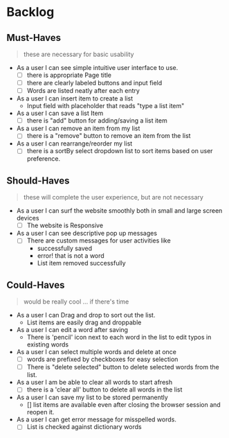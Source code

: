 # Backlog

## Must-Haves

> these are necessary for basic usability

- As a user I can see simple intuitive user interface to use.
  - [ ] there is appropriate Page title
  - [ ] there are clearly labeled buttons and input field
  - [ ] Words are listed neatly after each entry  
- As a user I can insert item to create a list  
  - Input field with placeholder that reads "type a list item" 
- As a user I can save a list Item
  - [ ] there is "add" button for adding/saving a list item
- As a user I can remove an item from my list
  - [ ] there is a "remove" button to remove an item from the list
- As a user I can rearrange/reorder my list
  - [ ] there is a sortBy select dropdown list to sort items based on user preference.

## Should-Haves

> these will complete the user experience, but are not necessary

- As a user I can surf the website smoothly both in small and large screen devices 
  - [ ] The website is Responsive
- As a user I can see descriptive pop up messages
  - [ ] There are custom messages for user activities like
    - successfully saved
    - error! that is not a word
    - List item removed successfully

## Could-Haves

> would be really cool ... if there's time

- As a user I can Drag and drop to sort out the list.
  - List items are easily drag and droppable
- As a user I can edit a word after saving
  - There is 'pencil' icon next to each word in the list to edit typos in existing words
- As a user I can select multiple words and delete at once
  - [ ] words are prefixed by checkboxes for easy selection
  - [ ] There is "delete selected" button to delete selected words from the list.
- As a user I am be able to clear all words to start afresh
  - [ ] there is a 'clear all' button to delete all words in the list
- As a user I can save my list to be stored permanently
  - [] list items are available even after closing the browser session and reopen it.
- As a user I can get error message for misspelled words.
  - [ ] List is checked against dictionary words
